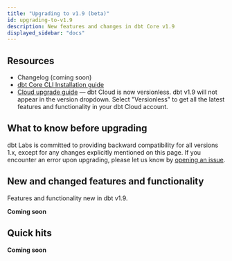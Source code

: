 ```yaml
---
title: "Upgrading to v1.9 (beta)"
id: upgrading-to-v1.9
description: New features and changes in dbt Core v1.9
displayed_sidebar: "docs"
---
```

 
## Resources

- Changelog (coming soon)
- [dbt Core CLI Installation guide](/docs/core/installation-overview)
- [Cloud upgrade guide](/docs/dbt-versions/upgrade-dbt-version-in-cloud) &mdash; dbt Cloud is now versionless. dbt v1.9 will not appear in the version dropdown. Select "Versionless" to get all the latest features and functionality in your dbt Cloud account.

## What to know before upgrading

dbt Labs is committed to providing backward compatibility for all versions 1.x, except for any changes explicitly mentioned on this page. If you encounter an error upon upgrading, please let us know by [opening an issue](https://github.com/dbt-labs/dbt-core/issues/new).


## New and changed features and functionality

Features and functionality new in dbt v1.9.

**Coming soon**

## Quick hits

**Coming soon**